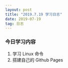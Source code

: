 ```yaml
---
layout: post
title: "2019.7.19 学习日志"
date: 2019-07-19
tag: 日志
---
```




### 今日学习内容

1. 学习 Linux 命令
2. 搭建自己的 Github Pages

